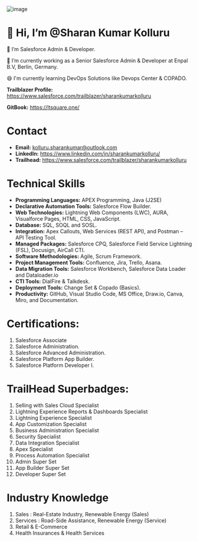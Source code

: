 ![image](https://user-images.githubusercontent.com/88401843/153305697-6690f566-0d50-4b3d-93bf-d4cef297b059.png)
 # 👋 Hi, I’m @Sharan Kumar Kolluru

👀 I’m Salesforce Admin & Developer.

🌱 I’m currently working as a Senior Salesforce Admin & Developer at Enpal B.V, Berlin, Germany.

😄 I'm currently learning DevOps Solutions like Devops Center & COPADO.

**Trailblazer Profile:** https://www.salesforce.com/trailblazer/sharankumarkolluru

**GitBook:** https://ltsquare.one/

# Contact
- **Email:** kolluru.sharankumar@outlook.com
- **LinkedIn:** https://www.linkedin.com/in/sharankumarkolluru/
- **Trailhead:** https://www.salesforce.com/trailblazer/sharankumarkolluru

# Technical Skills
- **Programming Languages:** APEX Programming, Java (J2SE)
- **Declarative Automation Tools:** Salesforce Flow Builder.
- **Web Technologies:** Lightning Web Components (LWC), AURA, Visualforce Pages, HTML, CSS, JavaScript.
- **Database:** SQL, SOQL and SOSL.
- **Integration:** Apex Callouts, Web Services (REST API), and Postman – API Testing Tool.
- **Managed Packages:** Salesforce CPQ, Salesforce Field Service Lightning (FSL), Docusign, AirCall CTI.
- **Software Methodologies:** Agile, Scrum Framework.
- **Project Management Tools:** Confluence, Jira, Trello, Asana.
- **Data Migration Tools:** Salesforce Workbench, Salesforce Data Loader and Dataloader.io
- **CTI Tools:** DialFire & Talkdesk.
- **Deployment Tools:** Change Set & Copado (Basics).
- **Productivity:** GitHub, Visual Studio Code, MS Office, Draw.io, Canva, Miro, and Documentation.

# Certifications:
1. Salesforce Associate
2. Salesforce Administration.
3. Salesforce Advanced Administration.
4. Salesforce Platform App Builder.
5. Salesforce Platform Developer I.

# TrailHead Superbadges:
1. Selling with Sales Cloud Specialist
2. Lightning Experience Reports & Dashboards Specialist
3. Lightning Experience Specialist
4. App Customization Specialist
5. Business Administration Specialist
6. Security Specialist
7. Data Integration Specialist
8. Apex Specialist
9. Process Automation Specialist
10. Admin Super Set
11. App Builder Super Set
12. Developer Super Set

# Industry Knowledge
1. Sales : Real-Estate Industry, Renewable Energy (Sales)
2. Services : Road-Side Assistance, Renewable Energy (Service)
3. Retail & E-Commerce
4. Health Insurances & Health Services

